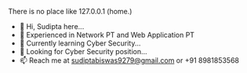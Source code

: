 There is no place like 127.0.0.1 (home.)

- 👋 Hi, Sudipta here...
- 👀 Experienced in Network PT and Web Application PT
- 🌱 Currently learning Cyber Security...
- 💞️ Looking for Cyber Security position...
- 📫 Reach me at sudiptabiswas9279@gmail.com or +91 8981853568
